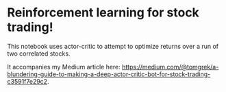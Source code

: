 # Reinforcement learning for stock trading!

This notebook uses actor-critic to attempt to optimize returns over a run
of two correlated stocks.

It accompanies my Medium article here: https://medium.com/@tomgrek/a-blundering-guide-to-making-a-deep-actor-critic-bot-for-stock-trading-c3591f7e29c2.
